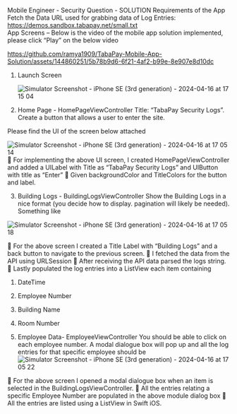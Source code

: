 
Mobile Engineer - Security Question - SOLUTION 
Requirements of the App
Fetch the Data
URL used for grabbing data of Log Entries: https://demos.sandbox.tabapay.net/small.txt  
App Screens – Below is the video of the mobile app solution implemented, please click “Play” on the below video

https://github.com/ramya1909/TabaPay-Mobile-App-Solution/assets/144860251/5b78b9d6-6f21-4af2-b99e-8e907e8d10dc



1. Launch Screen
   
   ![Simulator Screenshot - iPhone SE (3rd generation) - 2024-04-16 at 17 15 04](https://github.com/ramya1909/TabaPay-Mobile-App-Solution/assets/144860251/6c2f6739-f9f7-47ac-906a-d4114b731902)


2. Home Page - HomePageViewController
Title: “TabaPay Security Logs”. 
Create a button that allows a user to enter the site.

Please find the UI of the screen below attached


![Simulator Screenshot - iPhone SE (3rd generation) - 2024-04-16 at 17 05 14](https://github.com/ramya1909/TabaPay-Mobile-App-Solution/assets/144860251/dbb469fc-c1c7-41da-955d-05745a8caa3b)
	For implementing the above UI screen, I created HomePageViewController and added a UILabel with Title as “TabaPay Security Logs” and UIButton with title as “Enter”
	Given backgroundColor and TitleColors for the button and label.


3. Building Logs - BuildingLogsViewController
Show the Building Logs in a nice format (you decide how to display. pagination will likely be needed). Something like

![Simulator Screenshot - iPhone SE (3rd generation) - 2024-04-16 at 17 05 18](https://github.com/ramya1909/TabaPay-Mobile-App-Solution/assets/144860251/3731bf16-eb8f-429c-9796-04f4c7d11434)

	For the above screen I created a Title Label with “Building Logs” and a back button to navigate to the previous screen.
	I fetched the data from the API using URLSession
	After receiving the API data parsed the logs string.
	Lastly populated the log entries into a ListView each item containing
1.	DateTime
2.	Employee Number
3.	Building Name
4.	Room Number





4. Employee Data-  EmployeeViewController
You should be able to click on each employee number. A modal dialogue box will pop up and all the log entries for that specific employee should be 
![Simulator Screenshot - iPhone SE (3rd generation) - 2024-04-16 at 17 05 22](https://github.com/ramya1909/TabaPay-Mobile-App-Solution/assets/144860251/bad73efe-3f11-48b1-aeb9-12591c92e772)


	For the above screen I opened a modal dialogue box when an item is selected in the BuildingLogsViewController.
	All the entries relating a specific Employee Number are populated in the above module dialog box
	All the entries are listed using a ListView in Swift iOS.



